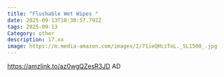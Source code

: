 ```yaml
---
title: "Flushable Wet Wipes "
date: 2025-09-13T10:30:57.792Z
tags: 2025-09-13
Category: other
description: 17.xx
image: https://m.media-amazon.com/images/I/71ieQHczToL._SL1500_.jpg
---
```

https://amzlink.to/az0wgQZesR3JD
AD